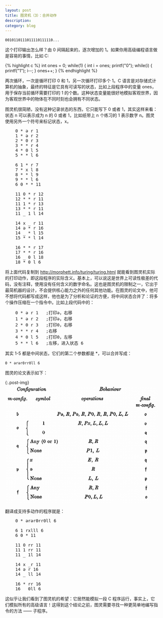 ```yaml
---
layout: post
title: 图灵机（3）：合并动作
description: 
category: blog
---
```


    0010110111011110111110...

这个打印输出怎么样？由 0 间隔起来的，逐次增加的 1。如果你用高级编程语言做是容易的事情，比如 C:

{% highlight c %}
int ones = 0;
while(1) {
  int i = ones;
  printf("0");
  while(i) {
     printf("1");
     i--;
  }
  ones++;
}
{% endhighlight %}

两次循环，一次是循环打印 0 和 1，另一次循环打印多个 1。C 语言是对存储式计算机的抽象，最终的特征是它具有可读写的状态，比如上段程序中的变量 ones，用于保存当前循环需要打印的 1 的个数。这种状态变量能很好地模拟客观世界，因为客观世界中的物体在不同时刻也会拥有不同状态。

图灵机很简陋，没有这种记录状态的东西，它只能写下 0 或者 1，其实这样来看：状态 n 可以表示成为 n 的 0 或者 1，比如纸带上 n 个练习的 1 表示数字 n。图灵使用另外一个符号来标记状态，x。

<pre>
    0 * ə r 1
    1 * ə r 2
    2 * 0 r 3
    3 * * r 4
    4 * 0 l 5
    5 * * l 6

    6 1 * r 7
    7 * x l 8
    8 * * l 9
    9 * * l 6
    6 0 * * 11

    11 0 * r 12
    12 * * r 11
    11 1 * r 13
    13 * * r 11
    11 _ 1 l 14

    14 x _ r 11
    14 ə * r 16
    14 _ * l 15
    15 * * l 14

    16 * * r 17
    17 * * r 16
    16 _ 0 l 18
    18 * 0 l 6
</pre>

将上面代码复制到 http://morphett.info/turing/turing.html 就能看到图灵机实际的打印动作，即这段程序的实际含义。基本上，可以说这是世界上可读性极差的代码，没有注释，使用没有任何含义的数字命名。这也是图灵机的限制之一，它出于最简机器的设计，不会提供核心能力之外的任何其他功能。在图灵的论文中，他可不想将代码都写成这样，他也是为了分析和论证的方便，将中间状态合并了：将多个操作压缩在一个指令中。比如上段代码中的：

<pre>
    0 * ə r 1   ;打印ə，右移
    1 * ə r 2   ;打印ə，右移
    2 * 0 r 3   ;打印0，右移
    3 * * r 4   ;右移
    4 * 0 l 5   ;打印0，左移
    5 * * l 6   ;左移，进入状态 6
</pre>

其实 1-5 都是中间状态，它们的第二个参数都是 \*，可以合并写成：

    0 * ərər0rr0ll 6

图灵的论文表示如下：

{:.post-img}
![](/assets/images/01table.png)

翻译成支持多动作的程序就是：

<pre>
    0 * ərər0rr0ll 6

    6 1 rxlll 6
    6 0 * 11

    11 0 rr 11
    11 1 rr 11
    11 _ 1l 14

    14 x _r 11
    14 ə r 16
    14 _ ll 14

    16 * rr 16
    16 _ 0ll 6
</pre>


这似乎让我们看到了图灵机的希望：它居然能模拟一段 C 程序运行，事实上，它们模拟所有的高级语言！这得到这个结论之前，图灵需要寻找一种更简单地编写指令的方法 —— 子程序。

